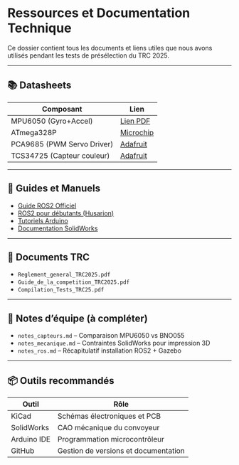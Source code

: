 # Ressources et Documentation Technique

Ce dossier contient tous les documents et liens utiles que nous avons utilisés pendant les tests de présélection du TRC 2025.

---

## 📚 Datasheets

| Composant | Lien |
|----------|------|
| MPU6050 (Gyro+Accel) | [Lien PDF](https://cdn.sparkfun.com/datasheets/Components/General/MPU-6000-Datasheet1.pdf) |
| ATmega328P | [Microchip](https://ww1.microchip.com/downloads/en/DeviceDoc/Atmel-7810-Automotive-Microcontrollers-ATmega328P_Datasheet.pdf) |
| PCA9685 (PWM Servo Driver) | [Adafruit](https://cdn-shop.adafruit.com/datasheets/PCA9685.pdf) |
| TCS34725 (Capteur couleur) | [Adafruit](https://cdn-learn.adafruit.com/assets/assets/000/026/358/original/TCS34725.pdf) |

---

## 📖 Guides et Manuels

- [Guide ROS2 Officiel](https://docs.ros.org/en/humble/index.html)
- [ROS2 pour débutants (Husarion)](https://husarion.com/tutorials/ros2-tutorials)
- [Tutoriels Arduino](https://www.arduino.cc/en/Tutorial/HomePage)
- [Documentation SolidWorks](https://help.solidworks.com/)

---

## 📁 Documents TRC

- `Reglement_general_TRC2025.pdf`
- `Guide_de_la_competition_TRC2025.pdf`
- `Compilation_Tests_TRC25.pdf`

---

## 📝 Notes d’équipe (à compléter)

- `notes_capteurs.md` – Comparaison MPU6050 vs BNO055
- `notes_mecanique.md` – Contraintes SolidWorks pour impression 3D
- `notes_ros.md` – Récapitulatif installation ROS2 + Gazebo

---

## 📦 Outils recommandés

| Outil | Rôle |
|------|------|
| KiCad | Schémas électroniques et PCB |
| SolidWorks | CAO mécanique du convoyeur |
| Arduino IDE | Programmation microcontrôleur |
| GitHub | Gestion de versions et documentation |
